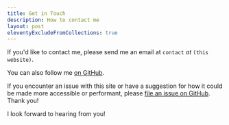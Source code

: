 ```yaml
---
title: Get in Touch
description: How to contact me
layout: post
eleventyExcludeFromCollections: true
---
```


If you'd like to contact me, please send me an email at 
`contact` _at_ `(this website)`.

You can also follow me [on GitHub](https://github.com/tylermercer).

If you encounter an issue with this site or have a
suggestion for how it could be made more accessible or performant,
please [file an issue on GitHub](https://github.com/tylermercer/personal-website-eleventy/issues).
Thank you!

I look forward to hearing from you!

